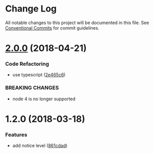 # Change Log

All notable changes to this project will be documented in this file.
See [Conventional Commits](https://conventionalcommits.org) for commit guidelines.

<a name="2.0.0"></a>
# [2.0.0](https://github.com/nightingalejs/nightingale-level-names/compare/nightingale-level-names@1.2.0...nightingale-level-names@2.0.0) (2018-04-21)


### Code Refactoring

* use typescript ([2e465c6](https://github.com/nightingalejs/nightingale-level-names/commit/2e465c6))


### BREAKING CHANGES

* node 4 is no longer supported





<a name="1.2.0"></a>
# 1.2.0 (2018-03-18)


### Features

* add notice level ([861cdad](https://github.com/nightingalejs/nightingale-level-names/commit/861cdad))
